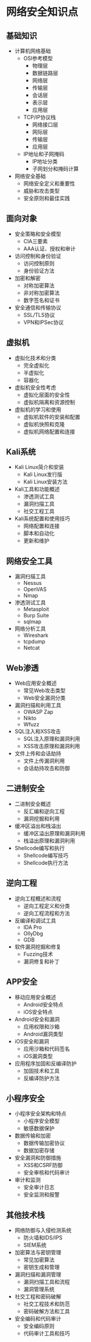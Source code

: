 # 网络安全知识点

## 基础知识
- 计算机网络基础
  - OSI参考模型
    - 物理层
    - 数据链路层
    - 网络层
    - 传输层
    - 会话层
    - 表示层
    - 应用层
  - TCP/IP协议栈
    - 网络接口层
    - 网际层
    - 传输层
    - 应用层
  - IP地址和子网掩码
    - IP地址分类
    - 子网划分和掩码计算
- 网络安全基础
  - 网络安全定义和重要性
  - 威胁和攻击类型
  - 安全原则和最佳实践

## 面向对象
- 安全策略和安全模型
  - CIA三要素
  - AAA认证、授权和审计
- 访问控制和身份验证
  - 访问控制原则
  - 身份验证方法
- 加密和解密
  - 对称加密算法
  - 非对称加密算法
  - 数字签名和证书
- 安全通信和传输协议
  - SSL/TLS协议
  - VPN和IPSec协议

## 虚拟机
- 虚拟化技术和分类
  - 完全虚拟化
  - 半虚拟化
  - 容器化
- 虚拟机安全性考虑
  - 虚拟化层面的安全性
  - 虚拟机隔离和资源控制
- 虚拟机的学习和使用
  - 虚拟机软件的安装和配置
  - 虚拟机快照和克隆
  - 虚拟机网络配置和连接

## Kali系统
- Kali Linux简介和安装
  - Kali Linux发行版
  - Kali Linux安装方法
- Kali工具和功能概述
  - 渗透测试工具
  - 漏洞扫描工具
  - 社交工程工具
- Kali系统配置和使用技巧
  - 网络配置和连接
  - 脚本和自动化
  - 更新和维护

## 网络安全工具
- 漏洞扫描工具
  - Nessus
  - OpenVAS
  - Nmap
- 渗透测试工具
  - Metasploit
  - Burp Suite
  - sqlmap
- 网络分析工具
  - Wireshark
  - tcpdump
  - Netcat

## Web渗透
- Web应用安全概述
  - 常见Web攻击类型
  - Web安全漏洞分类
- 漏洞扫描和利用工具
  - OWASP Zap
  - Nikto
  - Wfuzz
- SQL注入和XSS攻击
  - SQL注入原理和漏洞利用
  - XSS攻击原理和漏洞利用
- 文件上传和会话劫持
  - 文件上传漏洞利用
  - 会话劫持攻击和防御

## 二进制安全
- 二进制安全概述
  - 反汇编和逆向工程
  - 漏洞挖掘和利用
- 缓冲区溢出和栈溢出
  - 缓冲区溢出原理和漏洞利用
  - 栈溢出原理和漏洞利用
- Shellcode编写和执行
  - Shellcode编写技巧
  - Shellcode执行方法

## 逆向工程
- 逆向工程概述和流程
  - 逆向工程定义和分类
  - 逆向工程流程和方法
- 反编译和调试工具
  - IDA Pro
  - OllyDbg
  - GDB
- 软件漏洞挖掘和修复
  - Fuzzing技术
  - 漏洞修复和补丁

## APP安全
- 移动应用安全概述
  - Android安全特点
  - iOS安全特点
- Android安全和漏洞
  - 应用权限和沙箱
  - Android漏洞类型
- iOS安全和漏洞
  - 应用沙箱和代码签名
  - iOS漏洞类型
- 应用程序加固和反编译防护
  - 加固技术和工具
  - 反编译防护方法

## 小程序安全
- 小程序安全架构和特点
  - 小程序安全模型
  - 敏感数据保护
- 数据传输和加密
  - 数据传输加密协议
  - 数据加密存储
- 安全漏洞和防御措施
  - XSS和CSRF防御
  - 安全审核和代码审计
- 审计和监测
  - 安全审计日志
  - 安全监测和报警

## 其他技术栈
- 网络防御与入侵检测系统
  - 防火墙和IDS/IPS
  - SIEM系统
- 加密算法与密钥管理
  - 常见加密算法
  - 密钥生成和管理
- 漏洞扫描和漏洞管理
  - 漏洞扫描工具和流程
  - 漏洞管理系统
- 社交工程和密码破解
  - 社交工程技术和防范
  - 密码破解方法和工具
- 安全编码和代码审计
  - 安全编码原则
  - 代码审计工具和技巧
